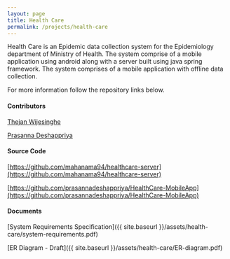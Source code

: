 ```yaml
---
layout: page
title: Health Care
permalink: /projects/health-care
---
```


Health Care is an Epidemic data collection system for the Epidemiology department of Ministry of Health. The system comprise of a mobile application using android along with a server built using java spring framework. The system comprises of a mobile application with offline data collection.

For more information follow the repository links below.



#### Contributors

[Thejan Wijesinghe](https://github.com/ThejanW )

[Prasanna Deshappriya](https://github.com/prasannadeshappriya)

#### Source Code
[https://github.com/mahanama94/healthcare-server](https://github.com/mahanama94/healthcare-server)

[https://github.com/prasannadeshappriya/HealthCare-MobileApp](https://github.com/prasannadeshappriya/HealthCare-MobileApp)

#### Documents

[System Requirements Specification]({{ site.baseurl }}/assets/health-care/system-requirements.pdf)

[ER Diagram - Draft]({{ site.baseurl }}/assets/health-care/ER-diagram.pdf)
